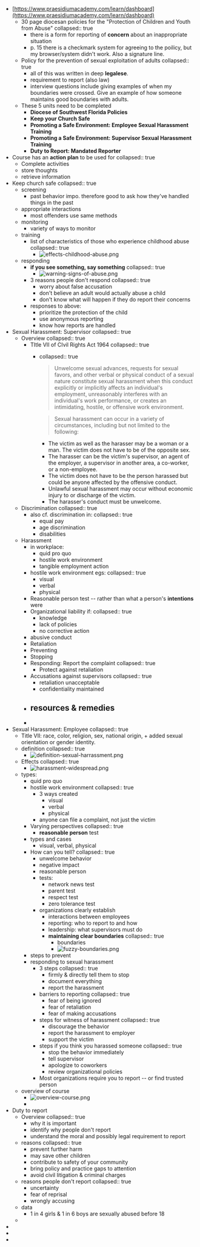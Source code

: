 - [https://www.praesidiumacademy.com/learn/dashboard](https://www.praesidiumacademy.com/learn/dashboard)
	- 30 page diocesan policies for the "Protection of Children and Youth from Abuse"
	  collapsed:: true
		- there is a form for reporting of **concern** about an inappropriate situation
		- p. 15 there is a checkmark system for agreeing to the poilicy, but my browser/system didn't work. Also a signature line.
	- Policy for the prevention of sexual exploitation of adults
	  collapsed:: true
		- all of this was written in deep **legalese**.
		- requirement to report (also law)
		- interview questions include giving examples of when my boundaries were crossed. Give an example of how someone maintains good boundaries with adults.
	- These 5 units need to be completed
		- **Diocese of Southwest Florida Policies**
		- **Keep your Church Safe**
		- **Promoting a Safe Environment: Employee Sexual Harassment Training**
		- **Promoting a Safe Environment: Supervisor Sexual Harassment Training**
		- **Duty to Report: Mandated Reporter**
- Course has an **action plan** to be used for
  collapsed:: true
	- Complete activities
	- store thoughts
	- retrieve information
- Keep church safe
  collapsed:: true
	- screening
		- past behavior impo. therefore good to ask how they've handled things in the past
	- appropriate interactions
		- most offenders use same methods
	- monitoring
		- variety of ways to monitor
	- training
		- list of characteristics of those who experience childhood abuse
		  collapsed:: true
			- ![effects-childhood-abuse.png](../assets/effects-childhood-abuse_1668968040318_0.png)
	- responding
		- **if you see something, say something**
		  collapsed:: true
			- ![warning-signs-of-abuse.png](../assets/warning-signs-of-abuse_1668968302752_0.png)
		- 3 reasons people don't respond
		  collapsed:: true
			- worry about false accusation
			- don't believe an adult would actually abuse a child
			- don't know what will happen if they do report their concerns
		- responses to above:
			- prioritize the protection of the child
			- use anonymous reporting
			- know how reports are handled
- Sexual Harassment: Supervisor
  collapsed:: true
	- Overview
	  collapsed:: true
		- TItle VII of CIvil Rights Act 1964
		  collapsed:: true
			- collapsed:: true
			  > Unwelcome sexual advances, requests for sexual favors, and other 
			  verbal or physical conduct of a sexual nature constitute sexual 
			  harassment when this conduct explicitly or implicitly affects an 
			  individual's employment, unreasonably interferes
			  with an individual's work performance, or creates an intimidating, 
			  hostile, or offensive work environment.
			  
			  > Sexual harassment can occur in a variety of circumstances, including but not limited to the following:
				- The victim as well as the harasser may be a woman or a man. The victim does not have to be of the opposite sex.
				- The harasser can be the victim's supervisor, an agent of the 
				  employer, a supervisor in another area, a co-worker, or a non-employee.
				- The victim does not have to be the person harassed but could be anyone affected by the offensive conduct.
				- Unlawful sexual harassment may occur without economic injury to or discharge of the victim.
				- The harasser's conduct must be unwelcome.
	- Discrimination
	  collapsed:: true
		- also cf. discrimination in:
		  collapsed:: true
			- equal pay
			- age discrimination
			- disabilities
	- Harassment
		- in workplace:
			- quid pro quo
			- hostile work environment
			- tangible employment action
		- hostile work environment egs:
		  collapsed:: true
			- visual
			- verbal
			- physical
		- Reasonable person test -- rather than what a person's **intentions** were
		- Organizational liability if:
		  collapsed:: true
			- knowledge
			- lack of policies
			- no corrective action
		- abusive conduct
		- Retaliation
		- Preventing
		- Stopping
		- Responding: Report the complaint
		  collapsed:: true
			- Protect against retaliation
		- Accusations against supervisors
		  collapsed:: true
			- retaliation unacceptable
			- confidentiality maintained
		- resources & remedies
			-
		-
- Sexual Harassment: Employee
  collapsed:: true
	- Title VII: race, color, religion, sex, national origin, + added sexual orientation or gender identity.
	- definition
	  collapsed:: true
		- ![definition-sexual-harrassment.png](../assets/definition-sexual-harrassment_1668982967296_0.png)
	- Effects
	  collapsed:: true
		- ![harassment-widespread.png](../assets/harassment-widespread_1668983119039_0.png)
	- types:
		- quid pro quo
		- hostile work environment
		  collapsed:: true
			- 3 ways created
				- visual
				- verbal
				- physical
			- anyone can file a complaint, not just the victim
		- Varying perspectives
		  collapsed:: true
			- **reasonable person** test
		- types and cases
			- visual, verbal, physical
		- How can  you tell?
		  collapsed:: true
			- unwelcome behavior
			- negative impact
			- reasonable person
			- tests:
				- network news test
				- parent test
				- respect test
				- zero tolerance test
			- organizations clearly establish
				- interactions between employees
				- reporting: who to report to and how
				- leadership: what supervisors must do
				- **maintaining clear boundaries**
				  collapsed:: true
					- boundaries
					- ![fuzzy-boundaries.png](../assets/fuzzy-boundaries_1668984441018_0.png)
		- steps to prevent
		- responding to sexual harassment
			- 3 steps
			  collapsed:: true
				- firmly & directly tell them to stop
				- document everything
				- report the harassment
			- barriers to reporting
			  collapsed:: true
				- fear of being ignored
				- fear of retaliation
				- fear of making accusations
			- steps for witness of harassment
			  collapsed:: true
				- discourage the behavior
				- report the harassment to employer
				- support the victim
			- steps if you think you harassed someone
			  collapsed:: true
				- stop the behavior immediately
				- tell supervisor
				- apologize to coworkers
				- review organizational policies
			- Most organizations require you to report -- or find trusted person
	- overview of course
		- ![overview-course.png](../assets/overview-course_1668985702694_0.png)
		-
- Duty to report
	- Overview
	  collapsed:: true
		- why it is important
		- identify why people don't report
		- understand the moral and possibly legal requirement to report
	- reasons
	  collapsed:: true
		- prevent further harm
		- may save other children
		- contribute to safety of your community
		- bring policy and practice gaps to attention
		- avoid civil litigation & criminal charges
	- reasons people don't report
	  collapsed:: true
		- uncertainty
		- fear of reprisal
		- wrongly accusing
	- data
		- 1 in 4 girls & 1 in 6 boys are sexually abused before 18
	-
-
-
-